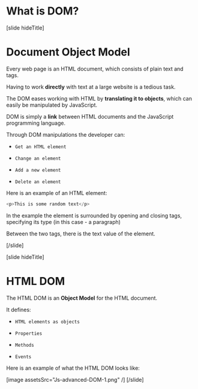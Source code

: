 # What is DOM?

[slide hideTitle]

# Document Object Model

Every web page is an HTML document, which consists of plain text and tags.

Having to work **directly** with text at a large website is a tedious task.

The DOM eases working with HTML by **translating it to objects**, which can easily be manipulated by JavaScript.

DOM is simply a **link** between HTML documents and the JavaScript programming language.

Through DOM manipulations the developer can:

- `Get an HTML element`

- `Change an element`

- `Add a new element`

- `Delete an element`

Here is an example of an HTML element:

```js
<p>This is some random text</p>
```

In the example the element is surrounded by opening and closing tags, specifying its type (in this case - a paragraph)

Between the two tags, there is the text value of the element.

[/slide]

[slide hideTitle]

# HTML DOM

The HTML DOM is an **Object Model** for the HTML document.

It defines:

- `HTML elements as objects`

- `Properties`

- `Methods`

- `Events`

Here is an example of what the HTML DOM looks like:

[image assetsSrc="Js-advanced-DOM-1.png" /]
[/slide]
